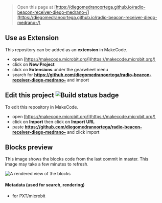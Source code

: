 
> Open this page at [https://diegomedranoortega.github.io/radio-beacon-receiver-diego-medrano-/](https://diegomedranoortega.github.io/radio-beacon-receiver-diego-medrano-/)

## Use as Extension

This repository can be added as an **extension** in MakeCode.

* open [https://makecode.microbit.org/](https://makecode.microbit.org/)
* click on **New Project**
* click on **Extensions** under the gearwheel menu
* search for **https://github.com/diegomedranoortega/radio-beacon-receiver-diego-medrano-** and import

## Edit this project ![Build status badge](https://github.com/diegomedranoortega/radio-beacon-receiver-diego-medrano-/workflows/MakeCode/badge.svg)

To edit this repository in MakeCode.

* open [https://makecode.microbit.org/](https://makecode.microbit.org/)
* click on **Import** then click on **Import URL**
* paste **https://github.com/diegomedranoortega/radio-beacon-receiver-diego-medrano-** and click import

## Blocks preview

This image shows the blocks code from the last commit in master.
This image may take a few minutes to refresh.

![A rendered view of the blocks](https://github.com/diegomedranoortega/radio-beacon-receiver-diego-medrano-/raw/master/.github/makecode/blocks.png)

#### Metadata (used for search, rendering)

* for PXT/microbit
<script src="https://makecode.com/gh-pages-embed.js"></script><script>makeCodeRender("{{ site.makecode.home_url }}", "{{ site.github.owner_name }}/{{ site.github.repository_name }}");</script>
